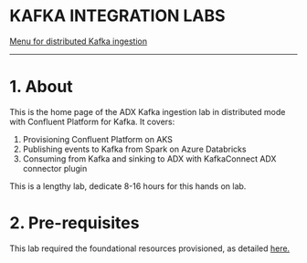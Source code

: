 # KAFKA INTEGRATION LABS

[Menu for distributed Kafka ingestion](../README.md)
<hr>


# 1. About

This is the home page of the ADX Kafka ingestion lab in distributed mode with Confluent Platform for Kafka.
It covers:
1.  Provisioning Confluent Platform on AKS
2.  Publishing events to Kafka from Spark on Azure Databricks
3.  Consuming from Kafka and sinking to ADX with KafkaConnect ADX connector plugin

This is a lengthy lab, dedicate 8-16 hours for this hands on lab.

# 2. Pre-requisites

This lab required the foundational resources provisioned, as detailed [here.](../common/README.md)





